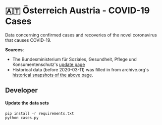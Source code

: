 # 🇦🇹 Österreich Austria - COVID-19 Cases

Data concerning confirmed cases and recoveries of the novel coronavirus that causes COVID-19.

**Sources**:
  * The Bundesministerium für Soziales, Gesundheit, Pflege und Konsumentenschutz's [update page](https://www.sozialministerium.at/Informationen-zum-Coronavirus/Neuartiges-Coronavirus-(2019-nCov).html)
  * Historical data (before 2020-03-11) was filled in from archive.org's [historical snapshots of the above page](https://web.archive.org/web/*/https://www.sozialministerium.at/Informationen-zum-Coronavirus/Neuartiges-Coronavirus-(2019-nCov).html).

## Developer

#### Update the data sets

```console
pip install -r requirements.txt
python cases.py
```
